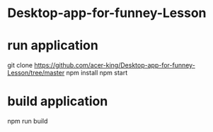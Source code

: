 # Desktop-app-for-funney-Lesson
# run application
  git clone https://github.com/acer-king/Desktop-app-for-funney-Lesson/tree/master 
  npm install
  npm start
# build application
  npm run build
